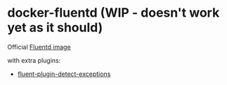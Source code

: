 # docker-fluentd (WIP - doesn't work yet as it should)
Official [Fluentd image](https://github.com/fluent/fluentd-kubernetes-daemonset)

with extra plugins:

- [fluent-plugin-detect-exceptions](https://github.com/GoogleCloudPlatform/fluent-plugin-detect-exceptions)
